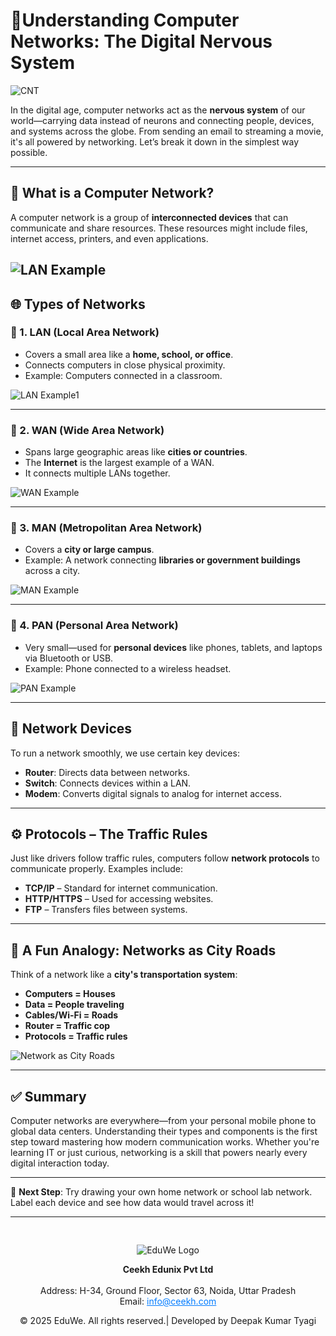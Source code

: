 # 🧠**Understanding Computer Networks: The Digital Nervous System**

![CNT](../media/blog87.png)

In the digital age, computer networks act as the **nervous system** of our world—carrying data instead of neurons and connecting people, devices, and systems across the globe. From sending an email to streaming a movie, it's all powered by networking. Let’s break it down in the simplest way possible.

---

## 📡 What is a Computer Network?

A computer network is a group of **interconnected devices** that can communicate and share resources. These resources might include files, internet access, printers, and even applications.

![LAN Example](../media/blog81.png)
---

## 🌐 Types of Networks

### 🔹 1. LAN (Local Area Network)

- Covers a small area like a **home, school, or office**.
- Connects computers in close physical proximity.
- Example: Computers connected in a classroom.

![LAN Example1](../media/blog82.png)

---
### 🔹 2. WAN (Wide Area Network)

- Spans large geographic areas like **cities or countries**.
- The **Internet** is the largest example of a WAN.
- It connects multiple LANs together.

![WAN Example](../media/blog83.png)

---

### 🔹 3. MAN (Metropolitan Area Network)

- Covers a **city or large campus**.
- Example: A network connecting **libraries or government buildings** across a city.

![MAN Example](../media/blog84.png)

---

### 🔹 4. PAN (Personal Area Network)

- Very small—used for **personal devices** like phones, tablets, and laptops via Bluetooth or USB.
- Example: Phone connected to a wireless headset.

![PAN Example](../media/blog85.png)

---

## 🚦 Network Devices

To run a network smoothly, we use certain key devices:

- **Router**: Directs data between networks.
- **Switch**: Connects devices within a LAN.
- **Modem**: Converts digital signals to analog for internet access.

---

## ⚙️ Protocols – The Traffic Rules

Just like drivers follow traffic rules, computers follow **network protocols** to communicate properly. Examples include:

- **TCP/IP** – Standard for internet communication.
- **HTTP/HTTPS** – Used for accessing websites.
- **FTP** – Transfers files between systems.

---

## 🤹 A Fun Analogy: Networks as City Roads

Think of a network like a **city's transportation system**:

- **Computers = Houses**  
- **Data = People traveling**  
- **Cables/Wi-Fi = Roads**  
- **Router = Traffic cop**  
- **Protocols = Traffic rules**  

![Network as City Roads](../media/blog86.png)

---

## ✅ Summary

Computer networks are everywhere—from your personal mobile phone to global data centers. Understanding their types and components is the first step toward mastering how modern communication works. Whether you're learning IT or just curious, networking is a skill that powers nearly every digital interaction today.

---

🧠 **Next Step**: Try drawing your own home network or school lab network. Label each device and see how data would travel across it!

---
<div style="text-align: center; padding-top: 30px;">
  <img src="../media/logo.png" alt="EduWe Logo" style="max-width: 150px; height: auto;">
  <p>
  <center><strong>Ceekh Edunix Pvt Ltd</strong></center><br>
    Address: H-34, Ground Floor, Sector 63, Noida, Uttar Pradesh<br>
    Email: <a href="mailto:info@ceekh.com" style="color: #007bff;">info@ceekh.com</a>
  </p>
  <p style="font-size: 14px; color: #555;"><center>© 2025 EduWe. All rights reserved.| Developed by Deepak Kumar Tyagi </center></p>
</div>